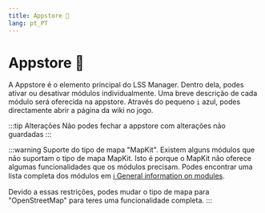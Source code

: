 ```yaml
---
title: Appstore 🛒
lang: pt_PT
---
```


# Appstore :shopping_cart:

A Appstore é o elemento principal do LSS Manager. Dentro dela, podes ativar ou desativar módulos individualmente. Uma breve descrição de cada módulo será oferecida na appstore. Através do pequeno `i` azul, podes directamente abrir a página da wiki no jogo. 

:::tip Alterações
Não podes fechar a appstore com alterações não guardadas
:::

:::warning Suporte do tipo de mapa "MapKit".
Existem alguns módulos que não suportam o tipo de mapa MapKit. Isto é porque o MapKit não oferece algumas funcionalidades que os módulos precisam. Podes encontrar uma lista completa dos módulos em [ℹ️ General information on modules][docs.apps].

Devido a essas restrições, podes mudar o tipo de mapa para "OpenStreetMap" para teres uma funcionalidade completa.
:::

<!-- ==START_FOOTER== Do NOT edit anything below this line! Any edits will be removed as content is auto generated! -->
[lssm.status]: https://status.lss-manager.de/
[lssm.discord]: https://discord.gg/RcTNjpB
[lssm.userscript]: https://v4.lss-manager.de/lssm-v4.user.js
[lssm.donations]: https://donate.lss-manager.de/
[docs]: https://docs.lss-manager.de/
[docs.home]: /en_US/
[docs.apps]: /en_US/apps.md
[docs.appstore]: /en_US/appstore.md
[docs.bugs]: /en_US/bugs.md
[docs.error_report]: /en_US/error_report.md
[docs.faq]: /en_US/faq.md
[docs.metadata]: /en_US/metadata.md
[docs.other]: /en_US/other.md
[docs.settings]: /en_US/settings.md
[docs.suggestions]: /en_US/suggestions.md
[docs.support]: /en_US/support.md
[games.self]: https://missionchief.com
[tampermonkey]: https://tampermonkey.net/
[github]: https://github.com/LSS-Manager/LSSM-V.4
[github.issues]: https://github.com/LSS-Manager/LSSM-V.4/issues
[github.issues.open]: https://github.com/LSS-Manager/LSSM-V.4/issues?q=is%3Aissue+is%3Aopen+label%3Abug